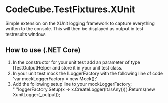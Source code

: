 # CodeCube.TestFixtures.XUnit

Simple extension on the XUnit logging framework to capture everything written to the console.
This will then be displayed as output in test testresults window.

## How to use (.NET Core)
1. In the constructor for your unit test add an parameter of type ITestOutputHelper and store it in your unit test class.
2. In your unit test mock the ILoggerFactory with the following line of code 'var mockLoggerFactory = new Mock<ILoggerFactory>();'
3. Add the following setup line to your mockLoggerFactory;
 ''''loggerFactory.Setup(x => x.CreateLogger(It.IsAny<string>())).Returns(new XunitLogger(_output));